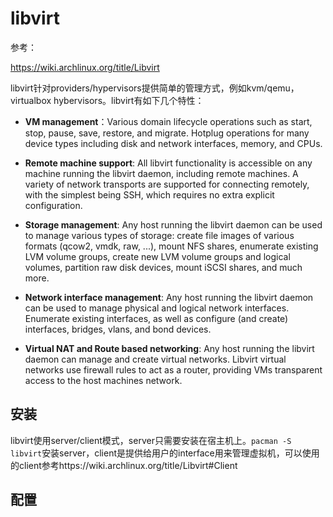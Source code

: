# libvirt

参考：

https://wiki.archlinux.org/title/Libvirt

libvirt针对providers/hypervisors提供简单的管理方式，例如kvm/qemu，virtualbox hybervisors。libvirt有如下几个特性：

- **VM management**：Various domain lifecycle operations such as start, stop, pause, save, restore, and migrate. Hotplug operations for many device types including disk and network interfaces, memory, and CPUs.

- **Remote machine support**: All libvirt functionality is accessible on any machine running the libvirt daemon, including remote machines. A variety of network transports are supported for connecting remotely, with the simplest being SSH, which requires no extra explicit configuration.
- **Storage management**: Any host running the libvirt daemon can be used to manage various types of storage: create file images of various formats (qcow2, vmdk, raw, ...), mount NFS shares, enumerate existing LVM volume groups, create new LVM volume groups and logical volumes, partition raw disk devices, mount iSCSI shares, and much more.
- **Network interface management**: Any host running the libvirt daemon can be used to manage physical and logical network interfaces. Enumerate existing interfaces, as well as configure (and create) interfaces, bridges, vlans, and bond devices.
- **Virtual NAT and Route based networking**: Any host running the libvirt daemon can manage and create virtual networks. Libvirt virtual networks use firewall rules to act as a router, providing VMs transparent access to the host machines network.

## 安装

libvirt使用server/client模式，server只需要安装在宿主机上。`pacman -S libvirt`安装server，client是提供给用户的interface用来管理虚拟机，可以使用的client参考https://wiki.archlinux.org/title/Libvirt#Client

## 配置

